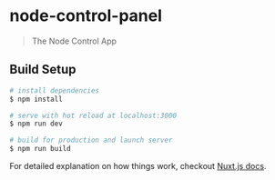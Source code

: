 # node-control-panel

> The Node Control App

## Build Setup

``` bash
# install dependencies
$ npm install

# serve with hot reload at localhost:3000
$ npm run dev

# build for production and launch server
$ npm run build
```

For detailed explanation on how things work, checkout [Nuxt.js docs](https://nuxtjs.org).
